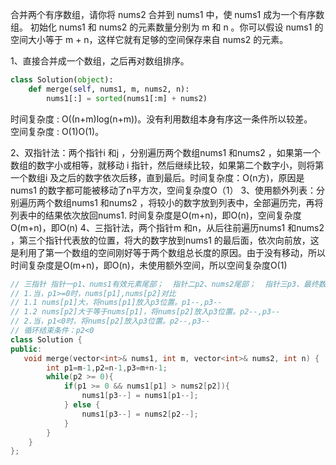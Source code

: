 合并两个有序数组，请你将 nums2 合并到 nums1 中，使 nums1 成为一个有序数组。
初始化 nums1 和 nums2 的元素数量分别为 m 和 n 。你可以假设 nums1 的空间大小等于 m + n，这样它就有足够的空间保存来自 nums2 的元素。    
    
1、直接合并成一个数组，之后再对数组排序。  
```python
class Solution(object):
    def merge(self, nums1, m, nums2, n):
        nums1[:] = sorted(nums1[:m] + nums2)
```
时间复杂度 : O((n+m)log(n+m))。没有利用数组本身有序这一条件所以较差。  
空间复杂度 : O(1)O(1)。    
  
2、双指针法：两个指针i 和j ，分别遍历两个数组nums1 和nums2 ，如果第一个数组的数字小或相等，就移动 i 指针，然后继续比较，如果第二个数字小，则将第一个数组i 及之后的数字依次后移，直到最后。时间复杂度：O(n方)，原因是nums1 的数字都可能被移动了n平方次，空间复杂度O（1）
3、使用额外列表：分别遍历两个数组nums1 和nums2 ，将较小的数字放到列表中，全部遍历完，再将列表中的结果依次放回nums1. 时间复杂度是O(m+n)，即O(n)，空间复杂度O(m+n)，即O(n)
4、三指针法，两个指针m 和n，从后往前遍历nums1 和nums2 ，第三个指针代表放的位置，将大的数字放到nums1 的最后面，依次向前放，这是利用了第一个数组的空间刚好等于两个数组总长度的原因。由于没有移动，所以时间复杂度是O(m+n)，即O(n)，未使用额外空间，所以空间复杂度O(1)
```C++
// 三指针 指针一p1、nums1有效元素尾部；  指针二p2、nums2尾部；  指针三p3、最终数组尾部
// 1.当，p1>=0时，nums[p1],nums[p2]对比
// 1.1 nums[p1]大，将nums[p1]放入p3位置。p1--,p3--
// 1.2 nums[p2]大于等于nums[p1]，将nums[p2]放入p3位置。p2--,p3--
// 2.当，p1<0时，将nums[p2]放入p3位置。p2--,p3--
// 循环结束条件：p2<0      
class Solution {
public:
   void merge(vector<int>& nums1, int m, vector<int>& nums2, int n) {
        int p1=m-1,p2=n-1,p3=m+n-1;
        while(p2 >= 0){
            if(p1 >= 0 && nums1[p1] > nums2[p2]){
                nums1[p3--] = nums1[p1--];
            } else {
                nums1[p3--] = nums2[p2--];
            }
        }
    }
};
```
